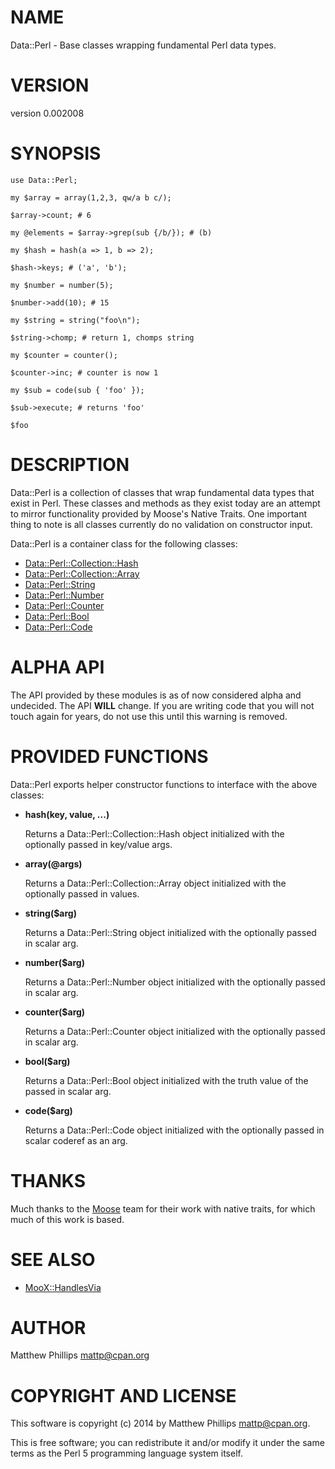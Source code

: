 # NAME

Data::Perl - Base classes wrapping fundamental Perl data types.

# VERSION

version 0.002008

# SYNOPSIS

    use Data::Perl;

    my $array = array(1,2,3, qw/a b c/);

    $array->count; # 6

    my @elements = $array->grep(sub {/b/}); # (b)

    my $hash = hash(a => 1, b => 2);

    $hash->keys; # ('a', 'b');

    my $number = number(5);

    $number->add(10); # 15

    my $string = string("foo\n");

    $string->chomp; # return 1, chomps string

    my $counter = counter();

    $counter->inc; # counter is now 1

    my $sub = code(sub { 'foo' });

    $sub->execute; # returns 'foo'

    $foo

# DESCRIPTION

Data::Perl is a collection of classes that wrap fundamental data types that
exist in Perl. These classes and methods as they exist today are an attempt to
mirror functionality provided by Moose's Native Traits. One important thing to
note is all classes currently do no validation on constructor input.

Data::Perl is a container class for the following classes:

- [Data::Perl::Collection::Hash](http://search.cpan.org/perldoc?Data::Perl::Collection::Hash)
- [Data::Perl::Collection::Array](http://search.cpan.org/perldoc?Data::Perl::Collection::Array)
- [Data::Perl::String](http://search.cpan.org/perldoc?Data::Perl::String)
- [Data::Perl::Number](http://search.cpan.org/perldoc?Data::Perl::Number)
- [Data::Perl::Counter](http://search.cpan.org/perldoc?Data::Perl::Counter)
- [Data::Perl::Bool](http://search.cpan.org/perldoc?Data::Perl::Bool)
- [Data::Perl::Code](http://search.cpan.org/perldoc?Data::Perl::Code)

# ALPHA API

The API provided by these modules is as of now considered alpha and undecided.
The API __WILL__ change.  If you are writing code that you will not touch again
for years, do not use this until this warning is removed.

# PROVIDED FUNCTIONS

Data::Perl exports helper constructor functions to interface with the above classes:

- __hash(key, value, ...)__

    Returns a Data::Perl::Collection::Hash object initialized with the optionally passed in key/value args.

- __array(@args)__

    Returns a Data::Perl::Collection::Array object initialized with the optionally passed in values.

- __string($arg)__

    Returns a Data::Perl::String object initialized with the optionally passed in scalar arg.

- __number($arg)__

    Returns a Data::Perl::Number object initialized with the optionally passed in scalar arg.

- __counter($arg)__

    Returns a Data::Perl::Counter object initialized with the optionally passed in scalar arg.

- __bool($arg)__

    Returns a Data::Perl::Bool object initialized with the truth value of the passed in scalar arg.

- __code($arg)__

    Returns a Data::Perl::Code object initialized with the optionally passed in scalar coderef as an arg.

# THANKS

Much thanks to the [Moose](http://search.cpan.org/perldoc?Moose) team for their work with native traits, for which
much of this work is based.

# SEE ALSO

- [MooX::HandlesVia](http://search.cpan.org/perldoc?MooX::HandlesVia)

# AUTHOR

Matthew Phillips <mattp@cpan.org>

# COPYRIGHT AND LICENSE

This software is copyright (c) 2014 by Matthew Phillips <mattp@cpan.org>.

This is free software; you can redistribute it and/or modify it under
the same terms as the Perl 5 programming language system itself.
